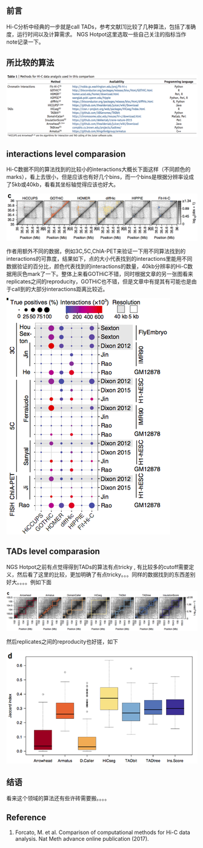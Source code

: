## 前言   

Hi-C分析中经典的一步就是call TADs，参考文献[1]比较了几种算法，包括了准确度，运行时间以及计算需求。  NGS Hotpot这里选取一些自己关注的指标当作note记录一下。

## 所比较的算法   
![](https://github.com/NGSHotpot/paper-reading/blob/master/images/2017_06_19_1.png)


## interactions level comparasion 

Hi-C数据不同的算法找到的比较小的interactions大概长下面这样（不同颜色的marks），看上去很小，但是应该也有好几个bins，而一个bins是根据分辨率设成了5kb或40kb，看看其坐标轴觉得应该也好大。     

![](https://github.com/NGSHotpot/paper-reading/blob/master/images/2017_06_19_2.png)

作者用额外不同的数据，例如3C,5C,ChIA-PET来验证一下用不同算法找到的interactions的可靠度，结果如下，点的大小代表找到的interactions里能用不同数据验证的百分比，颜色代表找到的interactions的数量，40kb分辨率的Hi-C数据用灰色mark了一下。整体上来看GOTHiC不错，同时根据文章的另一张图看来replicates之间的reproducity，GOTHiC也不错，但是文章中有提其有可能也是由于call到的大部分interactions距离比较近。

![](https://github.com/NGSHotpot/paper-reading/blob/master/images/2017_06_19_3.png)


## TADs level comparasion 
NGS Hotpot之前有点觉得得到TADs的算法有点tricky , 有比较多的cutoff需要定义，然后看了这里的比较，更加明确了有点tricky。。。同样的数据找到的东西差别好大。。。。例如下面

![](https://github.com/NGSHotpot/paper-reading/blob/master/images/2017_06_19_4.png)


然后replicates之间的reproducity也好搓，如下

![](https://github.com/NGSHotpot/paper-reading/blob/master/images/2017_06_19_5.png)


## 结语  
看来这个领域的算法还有些许砖需要搬。。。。

## Reference  
1.	Forcato, M. et al. Comparison of computational methods for Hi-C data analysis. Nat Meth advance online publication (2017).
